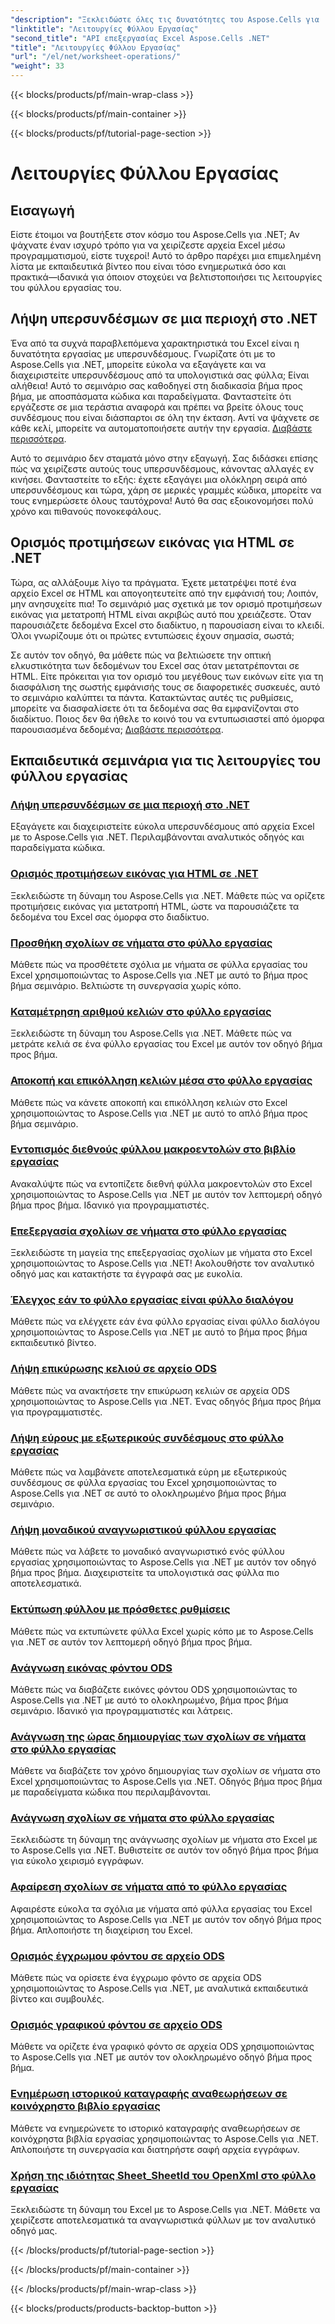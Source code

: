 ```yaml
---
"description": "Ξεκλειδώστε όλες τις δυνατότητες του Aspose.Cells για .NET με αυτά τα πρακτικά σεμινάρια που καλύπτουν τις λειτουργίες των φύλλων εργασίας και βελτιώνουν τα αρχεία Excel σας."
"linktitle": "Λειτουργίες Φύλλου Εργασίας"
"second_title": "API επεξεργασίας Excel Aspose.Cells .NET"
"title": "Λειτουργίες Φύλλου Εργασίας"
"url": "/el/net/worksheet-operations/"
"weight": 33
---
```


{{< blocks/products/pf/main-wrap-class >}}

{{< blocks/products/pf/main-container >}}

{{< blocks/products/pf/tutorial-page-section >}}

# Λειτουργίες Φύλλου Εργασίας

## Εισαγωγή

Είστε έτοιμοι να βουτήξετε στον κόσμο του Aspose.Cells για .NET; Αν ψάχνατε έναν ισχυρό τρόπο για να χειρίζεστε αρχεία Excel μέσω προγραμματισμού, είστε τυχεροί! Αυτό το άρθρο παρέχει μια επιμελημένη λίστα με εκπαιδευτικά βίντεο που είναι τόσο ενημερωτικά όσο και πρακτικά—ιδανικά για όποιον στοχεύει να βελτιστοποιήσει τις λειτουργίες του φύλλου εργασίας του.

## Λήψη υπερσυνδέσμων σε μια περιοχή στο .NET

Ένα από τα συχνά παραβλεπόμενα χαρακτηριστικά του Excel είναι η δυνατότητα εργασίας με υπερσυνδέσμους. Γνωρίζατε ότι με το Aspose.Cells για .NET, μπορείτε εύκολα να εξαγάγετε και να διαχειριστείτε υπερσυνδέσμους από τα υπολογιστικά σας φύλλα; Είναι αλήθεια! Αυτό το σεμινάριο σας καθοδηγεί στη διαδικασία βήμα προς βήμα, με αποσπάσματα κώδικα και παραδείγματα. Φανταστείτε ότι εργάζεστε σε μια τεράστια αναφορά και πρέπει να βρείτε όλους τους συνδέσμους που είναι διάσπαρτοι σε όλη την έκταση. Αντί να ψάχνετε σε κάθε κελί, μπορείτε να αυτοματοποιήσετε αυτήν την εργασία. [Διαβάστε περισσότερα](./get-hyperlinks-in-a-range/).

Αυτό το σεμινάριο δεν σταματά μόνο στην εξαγωγή. Σας διδάσκει επίσης πώς να χειρίζεστε αυτούς τους υπερσυνδέσμους, κάνοντας αλλαγές εν κινήσει. Φανταστείτε το εξής: έχετε εξαγάγει μια ολόκληρη σειρά από υπερσυνδέσμους και τώρα, χάρη σε μερικές γραμμές κώδικα, μπορείτε να τους ενημερώσετε όλους ταυτόχρονα! Αυτό θα σας εξοικονομήσει πολύ χρόνο και πιθανούς πονοκεφάλους.

## Ορισμός προτιμήσεων εικόνας για HTML σε .NET

Τώρα, ας αλλάξουμε λίγο τα πράγματα. Έχετε μετατρέψει ποτέ ένα αρχείο Excel σε HTML και απογοητευτείτε από την εμφάνισή του; Λοιπόν, μην ανησυχείτε πια! Το σεμινάριό μας σχετικά με τον ορισμό προτιμήσεων εικόνας για μετατροπή HTML είναι ακριβώς αυτό που χρειάζεστε. Όταν παρουσιάζετε δεδομένα Excel στο διαδίκτυο, η παρουσίαση είναι το κλειδί. Όλοι γνωρίζουμε ότι οι πρώτες εντυπώσεις έχουν σημασία, σωστά;

Σε αυτόν τον οδηγό, θα μάθετε πώς να βελτιώσετε την οπτική ελκυστικότητα των δεδομένων του Excel σας όταν μετατρέπονται σε HTML. Είτε πρόκειται για τον ορισμό του μεγέθους των εικόνων είτε για τη διασφάλιση της σωστής εμφάνισής τους σε διαφορετικές συσκευές, αυτό το σεμινάριο καλύπτει τα πάντα. Κατακτώντας αυτές τις ρυθμίσεις, μπορείτε να διασφαλίσετε ότι τα δεδομένα σας θα εμφανίζονται στο διαδίκτυο. Ποιος δεν θα ήθελε το κοινό του να εντυπωσιαστεί από όμορφα παρουσιασμένα δεδομένα; [Διαβάστε περισσότερα](./setting-image-preferences-for-html/).

## Εκπαιδευτικά σεμινάρια για τις λειτουργίες του φύλλου εργασίας
### [Λήψη υπερσυνδέσμων σε μια περιοχή στο .NET](./get-hyperlinks-in-a-range/)
Εξαγάγετε και διαχειριστείτε εύκολα υπερσυνδέσμους από αρχεία Excel με το Aspose.Cells για .NET. Περιλαμβάνονται αναλυτικός οδηγός και παραδείγματα κώδικα.
### [Ορισμός προτιμήσεων εικόνας για HTML σε .NET](./setting-image-preferences-for-html/)
Ξεκλειδώστε τη δύναμη του Aspose.Cells για .NET. Μάθετε πώς να ορίζετε προτιμήσεις εικόνας για μετατροπή HTML, ώστε να παρουσιάζετε τα δεδομένα του Excel σας όμορφα στο διαδίκτυο.
### [Προσθήκη σχολίων σε νήματα στο φύλλο εργασίας](./add-threaded-comments/)
Μάθετε πώς να προσθέτετε σχόλια με νήματα σε φύλλα εργασίας του Excel χρησιμοποιώντας το Aspose.Cells για .NET με αυτό το βήμα προς βήμα σεμινάριο. Βελτιώστε τη συνεργασία χωρίς κόπο.
### [Καταμέτρηση αριθμού κελιών στο φύλλο εργασίας](./count-cells/)
Ξεκλειδώστε τη δύναμη του Aspose.Cells για .NET. Μάθετε πώς να μετράτε κελιά σε ένα φύλλο εργασίας του Excel με αυτόν τον οδηγό βήμα προς βήμα.
### [Αποκοπή και επικόλληση κελιών μέσα στο φύλλο εργασίας](./cut-and-paste-cells/)
Μάθετε πώς να κάνετε αποκοπή και επικόλληση κελιών στο Excel χρησιμοποιώντας το Aspose.Cells για .NET με αυτό το απλό βήμα προς βήμα σεμινάριο.
### [Εντοπισμός διεθνούς φύλλου μακροεντολών στο βιβλίο εργασίας](./detect-international-macro-sheet/)
Ανακαλύψτε πώς να εντοπίζετε διεθνή φύλλα μακροεντολών στο Excel χρησιμοποιώντας το Aspose.Cells για .NET με αυτόν τον λεπτομερή οδηγό βήμα προς βήμα. Ιδανικό για προγραμματιστές.
### [Επεξεργασία σχολίων σε νήματα στο φύλλο εργασίας](./edit-threaded-comments/)
Ξεκλειδώστε τη μαγεία της επεξεργασίας σχολίων με νήματα στο Excel χρησιμοποιώντας το Aspose.Cells για .NET! Ακολουθήστε τον αναλυτικό οδηγό μας και κατακτήστε τα έγγραφά σας με ευκολία.
### [Έλεγχος εάν το φύλλο εργασίας είναι φύλλο διαλόγου](./check-dialog-sheet/)
Μάθετε πώς να ελέγχετε εάν ένα φύλλο εργασίας είναι φύλλο διαλόγου χρησιμοποιώντας το Aspose.Cells για .NET με αυτό το βήμα προς βήμα εκπαιδευτικό βίντεο.
### [Λήψη επικύρωσης κελιού σε αρχείο ODS](./get-cell-validation-ods/)
Μάθετε πώς να ανακτήσετε την επικύρωση κελιών σε αρχεία ODS χρησιμοποιώντας το Aspose.Cells για .NET. Ένας οδηγός βήμα προς βήμα για προγραμματιστές.
### [Λήψη εύρους με εξωτερικούς συνδέσμους στο φύλλο εργασίας](./get-range-with-external-links/)
Μάθετε πώς να λαμβάνετε αποτελεσματικά εύρη με εξωτερικούς συνδέσμους σε φύλλα εργασίας του Excel χρησιμοποιώντας το Aspose.Cells για .NET σε αυτό το ολοκληρωμένο βήμα προς βήμα σεμινάριο.
### [Λήψη μοναδικού αναγνωριστικού φύλλου εργασίας](./get-worksheet-id/)
Μάθετε πώς να λάβετε το μοναδικό αναγνωριστικό ενός φύλλου εργασίας χρησιμοποιώντας το Aspose.Cells για .NET με αυτόν τον οδηγό βήμα προς βήμα. Διαχειριστείτε τα υπολογιστικά σας φύλλα πιο αποτελεσματικά.
### [Εκτύπωση φύλλου με πρόσθετες ρυθμίσεις](./print-sheet-with-settings/)
Μάθετε πώς να εκτυπώνετε φύλλα Excel χωρίς κόπο με το Aspose.Cells για .NET σε αυτόν τον λεπτομερή οδηγό βήμα προς βήμα.
### [Ανάγνωση εικόνας φόντου ODS](./read-ods-background/)
Μάθετε πώς να διαβάζετε εικόνες φόντου ODS χρησιμοποιώντας το Aspose.Cells για .NET με αυτό το ολοκληρωμένο, βήμα προς βήμα σεμινάριο. Ιδανικό για προγραμματιστές και λάτρεις.
### [Ανάγνωση της ώρας δημιουργίας των σχολίων σε νήματα στο φύλλο εργασίας](./read-threaded-comment-created-time/)
Μάθετε να διαβάζετε τον χρόνο δημιουργίας των σχολίων σε νήματα στο Excel χρησιμοποιώντας το Aspose.Cells για .NET. Οδηγός βήμα προς βήμα με παραδείγματα κώδικα που περιλαμβάνονται.
### [Ανάγνωση σχολίων σε νήματα στο φύλλο εργασίας](./read-threaded-comments/)
Ξεκλειδώστε τη δύναμη της ανάγνωσης σχολίων με νήματα στο Excel με το Aspose.Cells για .NET. Βυθιστείτε σε αυτόν τον οδηγό βήμα προς βήμα για εύκολο χειρισμό εγγράφων.
### [Αφαίρεση σχολίων σε νήματα από το φύλλο εργασίας](./remove-threaded-comments/)
Αφαιρέστε εύκολα τα σχόλια με νήματα από φύλλα εργασίας του Excel χρησιμοποιώντας το Aspose.Cells για .NET με αυτόν τον οδηγό βήμα προς βήμα. Απλοποιήστε τη διαχείριση του Excel.
### [Ορισμός έγχρωμου φόντου σε αρχείο ODS](./set-ods-colored-background/)
Μάθετε πώς να ορίσετε ένα έγχρωμο φόντο σε αρχεία ODS χρησιμοποιώντας το Aspose.Cells για .NET, με αναλυτικά εκπαιδευτικά βίντεο και συμβουλές.
### [Ορισμός γραφικού φόντου σε αρχείο ODS](./set-ods-graphic-background/)
Μάθετε να ορίζετε ένα γραφικό φόντο σε αρχεία ODS χρησιμοποιώντας το Aspose.Cells για .NET με αυτόν τον ολοκληρωμένο οδηγό βήμα προς βήμα.
### [Ενημέρωση ιστορικού καταγραφής αναθεωρήσεων σε κοινόχρηστο βιβλίο εργασίας](./update-revision-log-history/)
Μάθετε να ενημερώνετε το ιστορικό καταγραφής αναθεωρήσεων σε κοινόχρηστα βιβλία εργασίας χρησιμοποιώντας το Aspose.Cells για .NET. Απλοποιήστε τη συνεργασία και διατηρήστε σαφή αρχεία εγγράφων.
### [Χρήση της ιδιότητας Sheet_SheetId του OpenXml στο φύλλο εργασίας](./utilize-sheet-sheetid-property/)
Ξεκλειδώστε τη δύναμη του Excel με το Aspose.Cells για .NET. Μάθετε να χειρίζεστε αποτελεσματικά τα αναγνωριστικά φύλλων με τον αναλυτικό οδηγό μας.

{{< /blocks/products/pf/tutorial-page-section >}}

{{< /blocks/products/pf/main-container >}}

{{< /blocks/products/pf/main-wrap-class >}}

{{< blocks/products/products-backtop-button >}}